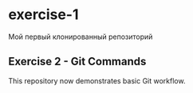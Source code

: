 # exercise-1
Мой первый клонированный репозиторий

## Exercise 2 - Git Commands
This repository now demonstrates basic Git workflow.
